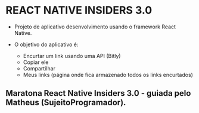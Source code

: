 # REACT NATIVE INSIDERS 3.0 

- Projeto de aplicativo desenvolvimento usando o framework React Native. 

- O objetivo do aplicativo é:
    * Encurtar um link usando uma API (Bitly)
    * Copiar ele
    * Compartilhar
    * Meus links (página onde fica armazenado todos os links encurtados)


## Maratona React Native Insiders 3.0 - guiada pelo Matheus (SujeitoProgramador).
